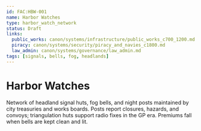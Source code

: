 ```yaml
---
id: FAC:HBW-001
name: Harbor Watches
type: harbor_watch_network
status: Draft
links:
  public_works: canon/systems/infrastructure/public_works_c700_1200.md
  piracy: canon/systems/security/piracy_and_navies_c1800.md
  law_admin: canon/systems/governance/law_admin.md
tags: [signals, bells, fog, headlands]
---
```


# Harbor Watches

Network of headland signal huts, fog bells, and night posts maintained by city treasuries and works boards. Posts report closures, hazards, and convoys; triangulation huts support radio fixes in the GP era. Premiums fall when bells are kept clean and lit.